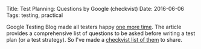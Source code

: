 Title: Test Planning: Questions by Google (checkvist)
Date: 2016-06-06
Tags: testing, practical


Google Testing Blog made all testers happy [one more time](http://googletesting.blogspot.com/2016/06/the-inquiry-method-for-test-planning.html). The article provides a comprehensive list of questions to be asked before writing a test plan (or a test strategy). So I've made a [checkvist list of them](https://checkvist.com/checklists/561127-test-planning) to share.
